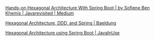 



[Hands-on Hexagonal Architecture With Spring Boot | by Sofiene Ben Khemis | Javarevisited | Medium](https://medium.com/javarevisited/hands-on-hexagonal-architecture-with-spring-boot-ca61f88bed8b)



[Hexagonal Architecture, DDD, and Spring | Baeldung](https://www.baeldung.com/hexagonal-architecture-ddd-spring)

[Hexagonal Architecture using Spring Boot | JavaInUse](https://www.javainuse.com/spring/boot_hex)